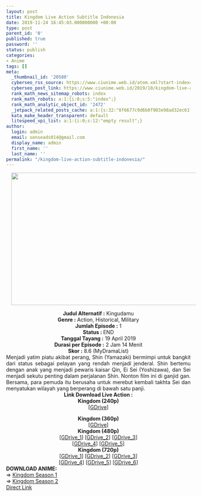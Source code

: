 ```yaml
---
layout: post
title: Kingdom Live Action Subtitle Indonesia
date: 2019-11-24 16:45:03.000000000 +00:00
type: post
parent_id: '0'
published: true
password: ''
status: publish
categories:
- Anime
tags: []
meta:
  _thumbnail_id: '20580'
  cyberseo_rss_source: https://www.ciunime.web.id/atom.xml?start-index=1501&max-results=150
  cyberseo_post_link: https://www.ciunime.web.id/2019/10/kingdom-live-action-subtitle-indonesia.html
  rank_math_news_sitemap_robots: index
  rank_math_robots: a:1:{i:0;s:5:"index";}
  rank_math_analytic_object_id: '2472'
  _jetpack_related_posts_cache: a:1:{s:32:"8f6677c9d6b0f903e98ad32ec61f8deb";a:2:{s:7:"expires";i:1653282630;s:7:"payload";a:0:{}}}
  kata_make_header_transparent: default
  litespeed_vpi_list: a:1:{i:0;s:12:"empty result";}
author:
  login: admin
  email: senseads014@gmail.com
  display_name: admin
  first_name: ''
  last_name: ''
permalink: "/kingdom-live-action-subtitle-indonesia/"
---
```

<div class="separator" style="clear: both; text-align: center;"><a href="https://1.bp.blogspot.com/-8R6n_Cfm-ts/XbdAq3KDdMI/AAAAAAAAdkE/IpaFlbv-x3IwSrChvNgJSu2J128ydLgagCLcBGAsYHQ/s1600/Kingdom%2BLive%2BAction.jpg" imageanchor="1" style="margin-left: 1em; margin-right: 1em;"><img border="0" data-original-height="720" data-original-width="1280" height="360" src="{{ site.baseurl }}/assets/2019/11/Kingdom%2BLive%2BAction.jpg" width="640" /></a></div>
<p>
<div style="text-align: center;"><b>Judul Alternatif :</b>&nbsp;Kingudamu</div>
<div style="text-align: center;"><b>Genre :</b>&nbsp;<b></b>Action, Historical, Military</div>
<div style="text-align: center;"><b>Jumlah Episode :</b>&nbsp;1<br /><b>Status :&nbsp;</b>END<br /><b>Tanggal Tayang :</b>&nbsp;19 April 2019<br /><b>Durasi per Episode :</b>&nbsp;2 Jam 14 Menit</div>
<div style="text-align: center;"><b>Skor :</b>&nbsp;8.6 (MyDramaList)</div>
<div style="text-align: center;"></div>
<div style="text-align: justify;">Menjadi yatim piatu akibat perang, Shin (Yamazaki) bermimpi untuk bangkit dari status sebagai pelayan yang rendah menjadi jenderal. Shin bertemu dengan anak yang menjadi pewaris kaisar Qin, Ei Sei (Yoshizawa), dan Sei menjadi sekutu penting dalam perjalanan Shin. Nonton film ini di ganjid gan. Bersama, para pemuda itu berusaha untuk merebut kembali takhta Sei dan menyatukan wilayah yang berperang di bawah satu panji.</div>
<div style="text-align: justify;"></div>
<div style="text-align: justify;"></div>
<div style="text-align: center;"><b>Link Download Live Action&nbsp;:</b></div>
<div style="text-align: center;">
<div style="text-align: center;"><b>Kingdom&nbsp;(240p)</b></div>
<div style="text-align: center;">[<a href="https://drive.google.com/uc?export=download&amp;id=1Gt6S2Wm-fIYcWoiqBZjA1yD7VaDmCOXz" target="_blank" rel="noopener">GDrive</a>]</p>
</div>
</div>
<div style="text-align: center;"><b>Kingdom&nbsp;(360p)</b></div>
<div style="text-align: center;">[<a href="https://drive.google.com/uc?export=download&amp;id=1HpUDo2qL2DCgSjB2-iRa9OzcmYB_vucw" target="_blank" rel="noopener">GDrive</a>]</div>
<div style="text-align: center;"></div>
<div style="text-align: center;"><b>Kingdom&nbsp;(480p)</b><br />[<a href="https://drive.google.com/uc?export=download&amp;id=1Fr5-D0DcgiAS-JnvjX61pwSH6TBKkVrL" target="_blank" rel="noopener">GDrive_1</a>] [<a href="https://drive.google.com/uc?id=1maiJiCICpz3Pcnbo6PXWdcETwjOdTuOU" target="_blank" rel="noopener">GDrive_2</a>] [<a href="https://drive.google.com/uc?id=1X4KZG0Cvgcmrjuct1BB-SNkS5ZZx4hIw" target="_blank" rel="noopener">GDrive_3</a>]<br />[<a href="https://drive.google.com/uc?id=1faoXwyXR7jNUZYDoo2UIu93Ak7fcGDn6" target="_blank" rel="noopener">GDrive_4</a>] [<a href="https://drive.google.com/uc?id=1_wHpKG7aebHGvjcXsqsdypsRTACEkavp" target="_blank" rel="noopener">GDrive_5</a>]</div>
<div style="text-align: center;"><b>Kingdom&nbsp;(720p)</b><br />[<a href="https://drive.google.com/uc?export=download&amp;id=1wZDswfFLKs0or8nIGQm0vDMkA0knEcIB" target="_blank" rel="noopener">GDrive_1</a>] [<a href="https://drive.google.com/uc?id=117YYs1nvDFtyd4A9ivB6qm3i0Uzf-5xm" target="_blank" rel="noopener">GDrive_2</a>] [<a href="https://drive.google.com/uc?id=1buIB0reYnpy_gnb6DIrX-peEO-Y_nGhB" target="_blank" rel="noopener">GDrive_3</a>]<br />[<a href="https://drive.google.com/uc?id=1mXPYNztJKIsJUFeyvmmNWaukyzJ5cJ6r" target="_blank" rel="noopener">GDrive_4</a>] [<a href="https://drive.google.com/uc?id=1-AJNH79TE5WunvredCCe4dsmCLpX0Kfv" target="_blank" rel="noopener">GDrive_5</a>] [<a href="https://drive.google.com/uc?id=1lEsmjrA3Coc8lMnp-kGL0j3gHTOAqR-t" target="_blank" rel="noopener">GDrive_6</a>]
<div style="text-align: left;"></div>
<div style="text-align: left;"></div>
<div style="text-align: left;"><b>DOWNLOAD ANIME:</b></div>
<div style="text-align: left;"></div>
<div style="text-align: left;">=&gt;&nbsp;<a href="https://www.ciunime.web.id/2019/07/kingdom-season-1-episode-01-38-end.html" target="_blank" rel="noopener">Kingdom Season 1</a></div>
<div style="text-align: left;">=&gt;&nbsp;<a href="https://www.ciunime.web.id/2019/07/kingdom-season-2-episode-01-39-end.html" target="_blank" rel="noopener">Kingdom Season 2</a></div>
<div style="text-align: left;"></div>
</div>
<link rel="stylesheet" href="https://cdnjs.cloudflare.com/ajax/libs/font-awesome/4.7.0/css/font-awesome.min.css" />
<div class="divbtn"> <a href="https://handymansurrender.com/fihup8buzv?key=94550f7ce39444073321dde3b8782f97" class="btn"><i class="fa fa-download"></i> Direct Link</a> </div>
